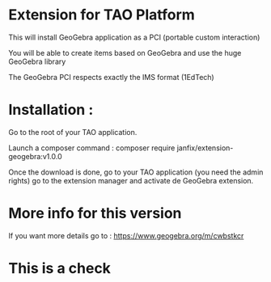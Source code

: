 # Extension for TAO Platform
This will install GeoGebra application as a PCI (portable custom interaction)

You will be able to create items based on GeoGebra and use the huge GeoGebra library

The GeoGebra PCI respects exactly the IMS format (1EdTech)

# Installation :
Go to the root of your TAO application.

Launch a composer command : composer require janfix/extension-geogebra:v1.0.0

Once the download is done, go to your TAO application (you need the admin rights) go to the extension manager and activate de GeoGebra extension.

# More info for this version
If you want more details go to : https://www.geogebra.org/m/cwbstkcr

# This is a check
